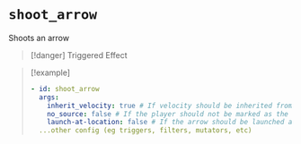 # `shoot_arrow`

Shoots an arrow

> [!danger] Triggered Effect

> [!example]
> ```yaml
> - id: shoot_arrow
>   args:
>     inherit_velocity: true # If velocity should be inherited from the trigger (ie if you want to make a tripleshot effect)
>     no_source: false # If the player should not be marked as the source, leaving this option out defaults to false
>     launch-at-location: false # If the arrow should be launched at the location of the trigger rather than the player (Default: false)
>   ...other config (eg triggers, filters, mutators, etc)
> ```
